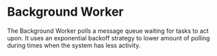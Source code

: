 # Background Worker

The Background Worker polls a message queue waiting for tasks to act upon. It uses an exponential backoff strategy to lower amount of polling during times when the system has less activity. 
